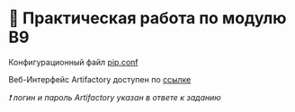 # 📄 Практическая работа по модулю B9


Конфигурационный файл [pip.conf](https://github.com/SergeyErshov/b9-project/blob/b9/develop/data/158.160.50.122/etc/pip.conf)  

Веб-Интерфейс Artifactory доступен по [ссылке](http://158.160.50.122/ui)  

*❗ логин и пароль Artifactory указан в ответе к заданию*
